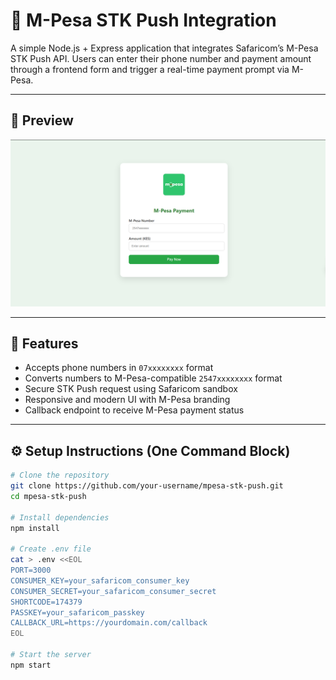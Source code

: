 # 💸 M-Pesa STK Push Integration

A simple Node.js + Express application that integrates Safaricom’s M-Pesa STK Push API. Users can enter their phone number and payment amount through a frontend form and trigger a real-time payment prompt via M-Pesa.

---

## 📸 Preview

![screenshot](public/screenshot.png) <!-- Replace with your actual screenshot -->

---

## 🚀 Features

- Accepts phone numbers in `07xxxxxxxx` format
- Converts numbers to M-Pesa-compatible `2547xxxxxxxx` format
- Secure STK Push request using Safaricom sandbox
- Responsive and modern UI with M-Pesa branding
- Callback endpoint to receive M-Pesa payment status

---

## ⚙️ Setup Instructions (One Command Block)

```bash
# Clone the repository
git clone https://github.com/your-username/mpesa-stk-push.git
cd mpesa-stk-push

# Install dependencies
npm install

# Create .env file
cat > .env <<EOL
PORT=3000
CONSUMER_KEY=your_safaricom_consumer_key
CONSUMER_SECRET=your_safaricom_consumer_secret
SHORTCODE=174379
PASSKEY=your_safaricom_passkey
CALLBACK_URL=https://yourdomain.com/callback
EOL

# Start the server
npm start
